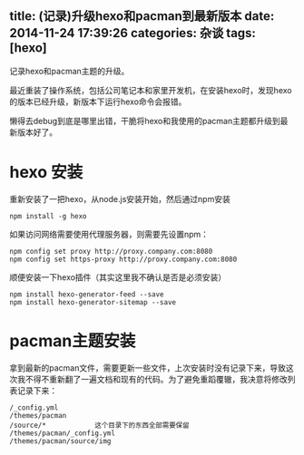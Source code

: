 title: (记录)升级hexo和pacman到最新版本
date: 2014-11-24 17:39:26
categories: 杂谈
tags: [hexo]
---

记录hexo和pacman主题的升级。

<!--more-->

最近重装了操作系统，包括公司笔记本和家里开发机，在安装hexo时，发现hexo的版本已经升级，新版本下运行hexo命令会报错。

懒得去debug到底是哪里出错，干脆将hexo和我使用的pacman主题都升级到最新版本好了。

# hexo 安装

重新安装了一把hexo，从node.js安装开始，然后通过npm安装

	npm install -g hexo

如果访问网络需要使用代理服务器，则需要先设置npm：

	npm config set proxy http://proxy.company.com:8080
	npm config set https-proxy http://proxy.company.com:8080

顺便安装一下hexo插件（其实这里我不确认是否是必须安装）

	npm install hexo-generator-feed --save
	npm install hexo-generator-sitemap --save

# pacman主题安装

拿到最新的pacman文件，需要更新一些文件，上次安装时没有记录下来，导致这次我不得不重新翻了一遍文档和现有的代码。为了避免重蹈覆辙，我决意将修改列表记录下来：

	/_config.yml
	/themes/pacman
	/source/*			 这个目录下的东西全部需要保留
	/themes/pacman/_config.yml
	/themes/pacman/source/img

